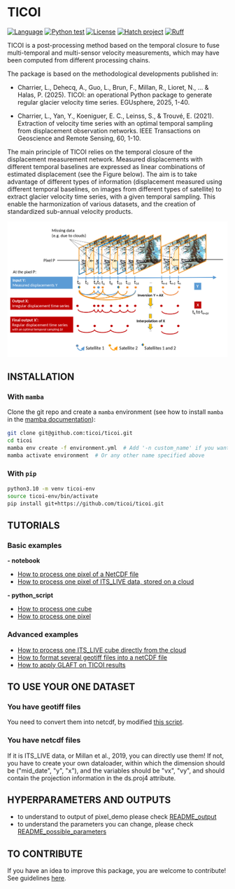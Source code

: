 # TICOI

[![Language](https://img.shields.io/badge/python-3.10%2B-blue.svg?style=flat-square)](https://www.python.org/)
[![Python test](https://github.com/ticoi/ticoi/actions/workflows/python-app.yml/badge.svg?branch=main)](https://github.com/ticoi/ticoi/actions/workflows/python-app.yml)
[![License](https://img.shields.io/badge/license-GPLv3+-blue.svg?style=flat-square)](https://github.com/ticoi/ticoi/blob/main/LICENSE)
[![Hatch project](https://img.shields.io/badge/%F0%9F%A5%9A-Hatch-4051b5.svg)](https://github.com/pypa/hatch)
[![Ruff](https://img.shields.io/endpoint?url=https://raw.githubusercontent.com/astral-sh/ruff/main/assets/badge/v2.json)](https://github.com/astral-sh/ruff)

TICOI is a post-processing method based on the temporal closure to fuse multi-temporal and multi-sensor velocity measurements,
which may have been computed from different processing chains.

The package is based on the methodological developments published in:

- Charrier, L., Dehecq, A., Guo, L., Brun, F., Millan, R., Lioret, N., ... & Halas, P. (2025). TICOI: an operational
Python package to generate regular glacier velocity time series. EGUsphere, 2025, 1-40.

- Charrier, L., Yan, Y., Koeniguer, E. C., Leinss, S., & Trouvé, E. (2021). Extraction of velocity time series with an
optimal temporal sampling from displacement observation networks. IEEE Transactions on Geoscience and Remote Sensing,
60, 1-10.

The main principle of TICOI relies on the temporal closure of the displacement measurement network.
Measured displacements with different temporal baselines are expressed as linear combinations of estimated
displacement (see the Figure below).
The aim is to take advantage of different types of information (displacement measured using different temporal
baselines,
on images from different types of satellite) to extract glacier velocity time series, with a given temporal sampling.
This enable the
harmonization of various datasets, and the creation of standardized sub-annual velocity products.

<p align="center">
  <img src="examples/image/Temporal_closure.png" alt="Temporal_closure" width="800"/>
</p>

## INSTALLATION

### With `mamba`

Clone the git repo and create a `mamba` environment (see how to install `mamba` in
the [mamba documentation](https://mamba.readthedocs.io/en/latest/)):

```bash
git clone git@github.com:ticoi/ticoi.git
cd ticoi
mamba env create -f environment.yml  # Add '-n custom_name' if you want.
mamba activate environment  # Or any other name specified above
```

### With `pip`

```bash
python3.10 -m venv ticoi-env
source ticoi-env/bin/activate
pip install git+https://github.com/ticoi/ticoi.git
```

## TUTORIALS

### Basic examples

**- notebook**

* [How to process one pixel of a NetCDF file](/home/charriel/Documents/Scripts_dossier/ticoi_lch/examples/basic/notebook/pixel_demo_local_ncdata.ipynb)
* [How to process one pixel of ITS_LIVE data, stored on a cloud](/home/charriel/Documents/Scripts_dossier/ticoi_lch/examples/basic/notebook/pixel_demo_its_live_on_cloud.ipynb)

**- python_script**

* [How to process one cube](/home/charriel/Documents/Scripts_dossier/ticoi_lch/examples/basic/python_script/cube_ticoi_demo.py)
* [How to process one pixel](/home/charriel/Documents/Scripts_dossier/ticoi_lch/examples/basic/python_script/pixel_ticoi_demo.py)

### Advanced examples

* [How to process one ITS_LIVE cube directly from the cloud](/home/charriel/Documents/Scripts_dossier/ticoi_lch/examples/advanced/cube_ticoi_demo_its_live.py)
* [How to format several geotiff files into a netCDF file](/home/charriel/Documents/Scripts_dossier/ticoi_lch/examples/advanced/cube_prep_from_geotiff.py)
* [How to apply GLAFT on TICOI results](/home/charriel/Documents/Scripts_dossier/ticoi_lch/examples/advanced/glaft_for_ticoi_results.py)

## TO USE YOUR ONE DATASET

### You have geotiff files

You need to convert them into netcdf, by
modified [this script](/home/charriel/Documents/Scripts_dossier/ticoi_lch/examples/advanced/cube_prep_from_geotiff.py).

### You have netcdf files

If it is ITS_LIVE data, or Millan et al., 2019, you can directly use them!
If not, you have to create your own dataloader, within which the dimension should be ("mid_date", "y", "x"), and the
variables should be "vx", "vy", and should contain the projection information in the ds.proj4 attribute.

## HYPERPARAMETERS AND OUTPUTS

* to understand to output of pixel_demo please
  check [README_output](/home/charriel/Documents/Scripts_dossier/ticoi_lch/README_output.md)
* to understand the parameters you can change, please
  check [README_possible_parameters](/home/charriel/Documents/Scripts_dossier/ticoi_lch/README_possible_parameters.md)


## TO CONTRIBUTE

If you have an idea to improve this package, you are welcome to contribute! See guidelines [here](/home/charriel/Documents/Scripts_dossier/ticoi_lch/CONTRIBUTING.md). 

[packaging guide]: https://packaging.python.org

[distribution tutorial]: https://packaging.python.org/tutorials/packaging-projects/

[src]: https://github.com/pypa/sampleproject

[rst]: http://docutils.sourceforge.net/rst.html

[md]: https://tools.ietf.org/html/rfc7764#section-3.5 "CommonMark variant"

[md use]: https://packaging.python.org/specifications/core-metadata/#description-content-type-optional
